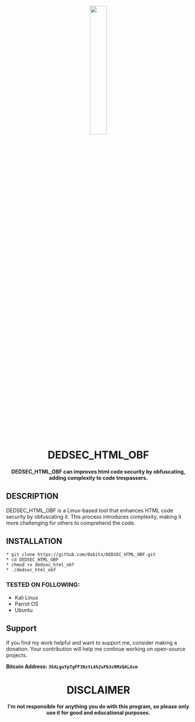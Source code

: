 
<p align="center">
<img src="https://cdn-icons-png.flaticon.com/512/1674/1674693.png" width="30%" height="30%">
</p>

<h1 align="center"> DEDSEC_HTML_OBF </h1>
<h4 align="center"> DEDSEC_HTML_OBF can improves html code security by obfuscating, adding complexity to code trespassers.</h4>

## DESCRIPTION

DEDSEC_HTML_OBF is a Linux-based tool that enhances HTML code security by obfuscating it. This process introduces complexity, making it more challenging for others to comprehend the code.

## INSTALLATION 
    * git clone https://github.com/0xbitx/DEDSEC_HTML_OBF.git
    * cd DEDSEC_HTML_OBF
    * chmod +x dedsec_html_obf
    * ./dedsec_html_obf

### TESTED ON FOLLOWING:
* Kali Linux
* Parrot OS
* Ubuntu

## Support

If you find my work helpful and want to support me, consider making a donation. Your contribution will help me continue working on open-source projects.

**Bitcoin Address: `36ALguYpTgFF3RztL4h2uFb3cRMzQALAcm`**

<h1 align="center"> DISCLAIMER </h1>

<h4 align="center">I'm not responsible for anything you do with this program, so please only use it for good and educational purposes. </h4>
